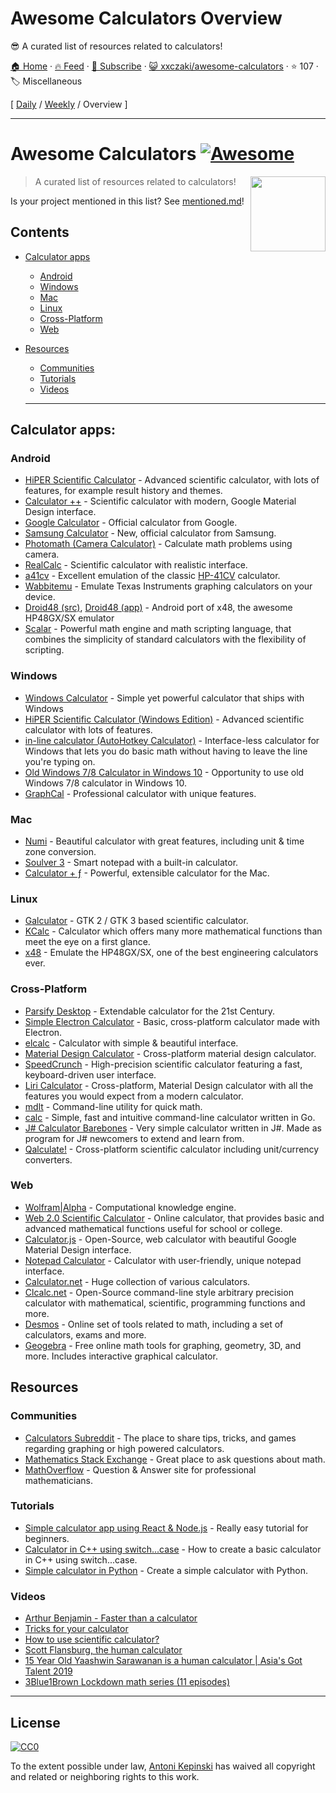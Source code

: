 # Awesome Calculators Overview

😎 A curated list of resources related to calculators!

[🏠 Home](/README.md) · [🔥 Feed](https://test.trackawesomelist.com/xxczaki/awesome-calculators/feed.xml) · [📮 Subscribe](https://trackawesomelist.us17.list-manage.com/subscribe?u=d2f0117aa829c83a63ec63c2f&id=36a103854c) · [😺 xxczaki/awesome-calculators](https://github.com/xxczaki/awesome-calculators/blob/master/readme.md) · ⭐ 107 · 🏷️ Miscellaneous

[ [Daily](/content/xxczaki/awesome-calculators/README.md) / [Weekly](/content/xxczaki/awesome-calculators/week/README.md) / Overview ]

---

# Awesome Calculators [![Awesome](https://awesome.re/badge.svg)](https://awesome.re)

[<img src="https://i.imgur.com/9q98DcX.png" align="right" width="120">](https://github.com/xxczaki/awesome-calculators)

> A curated list of resources related to calculators!

Is your project mentioned in this list? See [mentioned.md](https://github.com/xxczaki/awesome-calculators/blob/master/mentioned.md)!

## Contents

*   [Calculator apps](#calculator-apps)
    *   [Android](#android)
    *   [Windows](#windows)
    *   [Mac](#mac)
    *   [Linux](#linux)
    *   [Cross-Platform](#cross-platform)
    *   [Web](#web)
*   [Resources](#resources)

    *   [Communities](#communities)
    *   [Tutorials](#tutorials)
    *   [Videos](#videos)

    ***

## Calculator apps:

### Android

*   [HiPER Scientific Calculator](https://play.google.com/store/apps/details?id=cz.hipercalc\&hl=en) - Advanced scientific calculator, with lots of features, for example result history and themes.
*   [Calculator ++](https://play.google.com/store/apps/details?id=org.solovyev.android.calculator\&hl=en) - Scientific calculator with modern, Google Material Design interface.
*   [Google Calculator](https://play.google.com/store/apps/details?id=com.google.android.calculator\&hl=en) - Official calculator from Google.
*   [Samsung Calculator](https://play.google.com/store/apps/details?id=com.sec.android.app.popupcalculator\&hl=en) - New, official calculator from Samsung.
*   [Photomath (Camera Calculator)](https://play.google.com/store/apps/details?id=com.microblink.photomath\&hl=en) - Calculate math problems using camera.
*   [RealCalc](https://play.google.com/store/apps/details?id=uk.co.nickfines.RealCalc\&hl=en) - Scientific calculator with realistic interface.
*   [a41cv](https://play.google.com/store/apps/details?id=dk.andsen.hp41\&hl=en) - Excellent emulation of the classic [HP-41CV](http://www.hpmuseum.org/hp41.htm) calculator.
*   [Wabbitemu](https://play.google.com/store/apps/details?id=com.Revsoft.Wabbitemu\&hl=en) - Emulate Texas Instruments graphing calculators on your device.
*   [Droid48 (src)](https://github.com/shagr4th/droid48/tree/master/app/src/main), [Droid48 (app)](https://play.google.com/store/apps/details?id=org.ab.x48) - Android port of x48, the awesome HP48GX/SX emulator
*   [Scalar](https://scalarmath.org/) - Powerful math engine and math scripting language, that combines the simplicity of standard calculators with the flexibility of scripting.

### Windows

*   [Windows Calculator](https://github.com/Microsoft/calculator) - Simple yet powerful calculator that ships with Windows
*   [HiPER Scientific Calculator (Windows Edition)](http://hiperdevelopment.wixsite.com/hipercalc) - Advanced scientific calculator with lots of features.
*   [in-line calculator (AutoHotkey Calculator)](https://github.com/davebrny/in-line-calculator) - Interface-less calculator for Windows that lets you do basic math without having to leave the line you're typing on.
*   [Old Windows 7/8 Calculator in Windows 10](https://winaero.com/download.php?view.1795) - Opportunity to use old Windows 7/8 calculator in Windows 10.
*   [GraphCal](http://www.graphcalc.com/) - Professional calculator with unique features.

### Mac

*   [Numi](https://numi.io/) - Beautiful calculator with great features, including unit & time zone conversion.
*   [Soulver 3](https://soulver.app/) - Smart notepad with a built-in calculator.
*   [Calculator + ƒ](https://www.phnsft.com/products/calculator/) - Powerful, extensible calculator for the Mac.

### Linux

*   [Galculator](https://github.com/galculator/galculator) - GTK 2  / GTK 3 based scientific calculator.
*   [KCalc](https://github.com/KDE/kcalc) - Calculator which offers many more mathematical functions than meet the eye on a first glance.
*   [x48](https://github.com/gwenhael-le-moine/x48) - Emulate the HP48GX/SX, one of the best engineering calculators ever.

### Cross-Platform

*   [Parsify Desktop](https://parsify.app) - Extendable calculator for the 21st Century.
*   [Simple Electron Calculator](https://github.com/DCKT/electron-calculator) - Basic, cross-platform calculator made with Electron.
*   [elcalc](https://github.com/xxczaki/elcalc) - Calculator with simple & beautiful interface.
*   [Material Design Calculator](https://github.com/lirios/calculator) - Cross-platform material design calculator.
*   [SpeedCrunch](http://www.speedcrunch.org/) - High-precision scientific calculator featuring a fast, keyboard-driven user interface.
*   [Liri Calculator](https://liri.io/apps/calculator/) - Cross-platform, Material Design calculator with all the features you would expect from a modern calculator.
*   [mdlt](https://github.com/metadelta/mdlt) - Command-line utility for quick math.
*   [calc](https://github.com/alfredxing/calc) - Simple, fast and intuitive command-line calculator written in Go.
*   [J# Calculator Barebones](https://github.com/KrzysztofSzewczyk/JSharpCalculator) - Very simple calculator written in J#. Made as program for J# newcomers to extend and learn from.
*   [Qalculate!](https://qalculate.github.io/) - Cross-platform scientific calculator including unit/currency converters.

### Web

*   [Wolfram|Alpha](https://www.wolframalpha.com/) - Computational knowledge engine.
*   [Web 2.0 Scientific Calculator](http://web2.0calc.com/) - Online calculator, that provides basic and advanced mathematical functions useful for school or college.
*   [Calculator.js](https://material-calculator.netlify.com/) - Open-Source, web calculator with beautiful Google Material Design interface.
*   [Notepad Calculator](http://notepadcalculator.com/) - Calculator with user-friendly, unique notepad interface.
*   [Calculator.net](http://www.calculator.net/) - Huge collection of various calculators.
*   [Clcalc.net](https://clcalc.net/) - Open-Source command-line style arbitrary precision calculator with mathematical, scientific, programming functions and more.
*   [Desmos](https://www.desmos.com/) - Online set of tools related to math, including a set of calculators, exams and more.
*   [Geogebra](https://www.geogebra.org/) - Free online math tools for graphing, geometry, 3D, and more. Includes interactive graphical calculator.

## Resources

### Communities

*   [Calculators Subreddit](https://www.reddit.com/r/calculators/) - The place to share tips, tricks, and games regarding graphing or high powered calculators.
*   [Mathematics Stack Exchange](https://math.stackexchange.com/) - Great place to ask questions about math.
*   [MathOverflow](https://mathoverflow.net/) - Question & Answer site for professional mathematicians.

### Tutorials

*   [Simple calculator app using React & Node.js](https://www.codementor.io/azeezolaniran2016/a-simple-calculator-app-using-react-and-node-a0ubeooxk) - Really easy tutorial for beginners.
*   [Calculator in C++ using switch...case](https://www.programiz.com/cpp-programming/examples/calculator-switch-case) - How to create a basic calculator in C++ using switch...case.
*   [Simple calculator in Python](https://www.programiz.com/python-programming/examples/calculator) - Create a simple calculator with Python.

### Videos

*   [Arthur Benjamin - Faster than a calculator](https://www.youtube.com/watch?v=e4PTvXtz4GM)
*   [Tricks for your calculator](https://www.youtube.com/watch?v=3GfuVDtGhWo)
*   [How to use scientific calculator?](https://www.youtube.com/watch?v=3GfuVDtGhWo)
*   [Scott Flansburg, the human calculator](https://www.youtube.com/watch?v=WhtvLpi8Z1M)
*   [15 Year Old Yaashwin Sarawanan is a human calculator | Asia's Got Talent 2019](https://www.youtube.com/watch?v=kvymoFdjuHw)
*   [3Blue1Brown Lockdown math series (11 episodes)](https://www.youtube.com/playlist?list=PLZHQObOWTQDP5CVelJJ1bNDouqrAhVPev)

***

## License

[![CC0](http://mirrors.creativecommons.org/presskit/buttons/88x31/svg/cc-zero.svg)](https://creativecommons.org/publicdomain/zero/1.0/)

To the extent possible under law, [Antoni Kepinski](https://akepinski.me) has waived all copyright and related or neighboring rights to this work.


